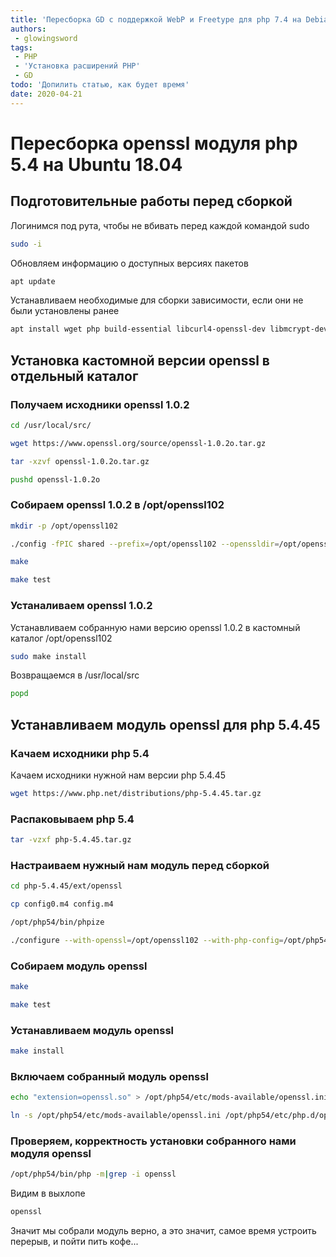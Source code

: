 ```yaml
---
title: 'Пересборка GD c поддержкой WebP и Freetype для php 7.4 на Debian и Ubuntu'
authors: 
 - glowingsword
tags:
 - PHP
 - 'Установка расширений PHP'
 - GD
todo: 'Допилить статью, как будет время'
date: 2020-04-21
---
```

# Пересборка openssl модуля php 5.4 на Ubuntu 18.04

## Подготовительные работы перед сборкой

Логинимся под рута, чтобы не вбивать перед каждой командой sudo

```bash
sudo -i
```
Обновляем информацию о доступных версиях пакетов

```bash
apt update
```
Устанавливаем необходимые для сборки зависимости, если они не были установлены ранее

```bash
apt install wget php build-essential libcurl4-openssl-dev libmcrypt-dev libssl-dev autoconf
```

## Установка кастомной версии openssl в отдельный каталог
### Получаем исходники openssl 1.0.2
```bash
cd /usr/local/src/
```

```bash
wget https://www.openssl.org/source/openssl-1.0.2o.tar.gz
```
```bash
tar -xzvf openssl-1.0.2o.tar.gz
```
```bash
pushd openssl-1.0.2o
```

### Собираем openssl 1.0.2 в /opt/openssl102
```bash
mkdir -p /opt/openssl102
```

```bash
./config -fPIC shared --prefix=/opt/openssl102 --openssldir=/opt/openssl102/openssl
```

```bash
make
```
```bash
make test
```

### Устаналиваем openssl 1.0.2 

Устанавливаем собранную нами версию openssl 1.0.2 в кастомный каталог /opt/openssl102

```bash
sudo make install
```
Возвращаемся в /usr/local/src

```bash
popd
```
## Устанавливаем модуль openssl для php 5.4.45
### Качаем исходники php 5.4
Качаем исходники нужной нам версии php 5.4.45

```bash
wget https://www.php.net/distributions/php-5.4.45.tar.gz
```
### Распаковываем php 5.4

```bash
tar -vzxf php-5.4.45.tar.gz
```
### Настраиваем нужный нам модуль перед сборкой

```bash
cd php-5.4.45/ext/openssl
```

```bash
cp config0.m4 config.m4
```

```bash
/opt/php54/bin/phpize
```

```bash
./configure --with-openssl=/opt/openssl102 --with-php-config=/opt/php54/bin/php-config
```
### Собираем модуль openssl

```bash
make
```


```bash
make test
```

### Устанавливаем модуль openssl

```bash
make install
```

### Включаем собранный модуль openssl

```bash
echo "extension=openssl.so" > /opt/php54/etc/mods-available/openssl.ini
```


```bash
ln -s /opt/php54/etc/mods-available/openssl.ini /opt/php54/etc/php.d/openssl.ini
```

### Проверяем, корректность установки собранного нами модуля openssl

```bash
/opt/php54/bin/php -m|grep -i openssl
```

Видим в выхлопе

```bash
openssl
```

Значит мы собрали модуль верно, а это значит,  самое время устроить перерыв, и пойти пить кофе...